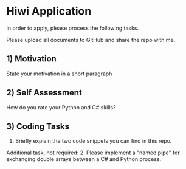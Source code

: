 # Hiwi Application

In order to apply, please process the following tasks.

Please upload all documents to GitHub and share the repo with me.


## 1) Motivation

State your motivation in a short paragraph

## 2) Self Assessment

How do you rate your Python and C# skills?

## 3) Coding Tasks

1. Briefly explain the two code snippets you can find in this repo.

Additional task, not required:
2. Please implement a "named pipe" for exchanging double arrays between a C# and Python process.
